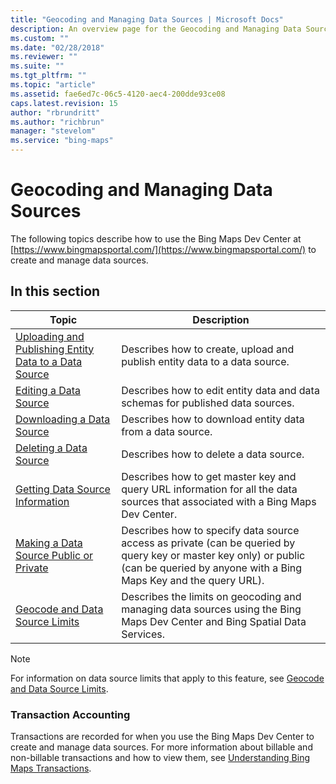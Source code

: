```yaml
---
title: "Geocoding and Managing Data Sources | Microsoft Docs"
description: An overview page for the Geocoding and Managing Data Sources section with links to articles that provide additional information.
ms.custom: ""
ms.date: "02/28/2018"
ms.reviewer: ""
ms.suite: ""
ms.tgt_pltfrm: ""
ms.topic: "article"
ms.assetid: fae6ed7c-06c5-4120-aec4-200dde93ce08
caps.latest.revision: 15
author: "rbrundritt"
ms.author: "richbrun"
manager: "stevelom"
ms.service: "bing-maps"
---
```

# Geocoding and Managing Data Sources
The following topics describe how to use the Bing Maps Dev Center at [https://www.bingmapsportal.com/](https://www.bingmapsportal.com/) to create and manage data sources.  
  
## In this section  

|Topic|Description|  
|-|-|  
|[Uploading and Publishing Entity Data to a Data Source](uploading-and-publishing-entity-data-to-a-data-source.md)|Describes how to create, upload and publish entity data to a data source.|  
|[Editing a Data Source](editing-a-data-source.md)|Describes how to edit entity data and data schemas for published data sources.|  
|[Downloading a Data Source](downloading-a-data-source.md)|Describes how to download entity data from a data source.|  
|[Deleting a Data Source](deleting-a-data-source.md)|Describes how to delete a data source.|  
|[Getting Data Source Information](getting-data-source-information.md)|Describes how to get master key and query URL information for all the data sources that associated with a Bing Maps Dev Center.|  
|[Making a Data Source Public or Private](making-a-data-source-public-or-private.md)|Describes how to specify data source access as private (can be queried by query key or master key only) or public (can be queried by anyone with a Bing Maps Key and the query URL).|  
|[Geocode and Data Source Limits](../../../spatial-data-services/geocode-and-data-source-limits.md)|Describes the limits on geocoding and managing data sources using the Bing Maps Dev Center and Bing Spatial Data Services.|  
  
> [!NOTE]
>  For information on data source limits that apply to this feature, see [Geocode and Data Source Limits](../../../spatial-data-services/geocode-and-data-source-limits.md).  
  
### Transaction Accounting

 Transactions are recorded for when you use the Bing Maps Dev Center to create and manage data sources. For more information about billable and non-billable transactions and how to view them, see [Understanding Bing Maps Transactions](../understanding-bing-maps-transactions.md).